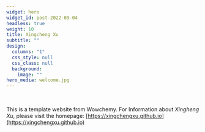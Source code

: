 ```yaml
---
widget: hero
widget_id: post-2022-09-04
headless: true
weight: 10
title: Xingcheng Xu
subtitle: ""
design:
  columns: "1"
  css_style: null
  css_class: null
  background:
    image: ""
hero_media: welcome.jpg
---
```


<br>

This is a template website from Wowchemy. For Information about *Xingheng Xu*, please visit the homepage: [https://xingchengxu.github.io](https://xingchengxu.github.io)
